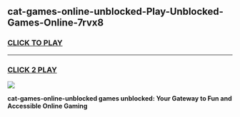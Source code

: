 
## cat-games-online-unblocked-Play-Unblocked-Games-Online-7rvx8
<h3>
<a href="https://premium76.site?title=cat-games-online-unblocked&ref=25A">CLICK TO PLAY</a></h3>
<hr>

<h3>
<a href="https://premium76.site?title=cat-games-online-unblocked&ref=25A">CLICK 2 PLAY</a>
  
</h3>

<a href="https://premium76.site?title=cat-games-online-unblocked&ref=25A"><img src="https://clearcache.store/games.png"></a>


**cat-games-online-unblocked games unblocked: Your Gateway to Fun and Accessible Online Gaming**
